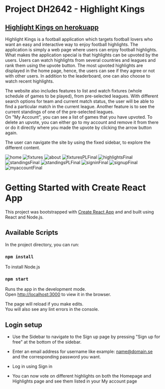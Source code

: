 # Project DH2642 - Highlight Kings
## [Highlight Kings on herokuapp](https://highlightkings.herokuapp.com/)
Highlight Kings is a football application which targets football lovers who want an easy and interactive way to enjoy football highlights. The application is simply a web page where users can enjoy football highlights. What makes the application special is that highlights can be upvoted by the users. Users can watch highlights from several countries and leagues and rank them using the upvote button. The most upvoted highlights are displayed in the home page, hence, the users can see if they agree or not with other users. In addition to the leaderboard, one can also choose to watch recent highlights. 

The website also includes features to list and watch fixtures (whole schedule of games to be played), from pre-selected leagues. With different search options for team and current match status, the user will be able to find a particular match in the current league. Another feature is to see the current standings of one of the pre-selected leagues.   
On "My Account", you can see a list of games that you have upvoted. To delete an upvote, you can either go to my account and remove it from there or do it directly where you made the upvote by clicking the arrow button again.  

The user can navigate the site by using the fixed sidebar, to explore the different content.


![home](https://gits-15.sys.kth.se/vvik/highlightkings/blob/master/src/images/homeFinal.png)
![fixtures](https://gits-15.sys.kth.se/vvik/highlightkings/blob/master/src/images/fixturesFinal.png)
![about](https://gits-15.sys.kth.se/vvik/highlightkings/blob/master/src/images/aboutusFinal.png)
![fixturesPLFinal](https://gits-15.sys.kth.se/vvik/highlightkings/blob/master/src/images/fixturesPLFinal.png)
![highlightsFinal](https://gits-15.sys.kth.se/vvik/highlightkings/blob/master/src/images/highlightsFinal.png)
![standingsFinal](https://gits-15.sys.kth.se/vvik/highlightkings/blob/master/src/images/standingsFinal.png)
![standingsPLFinal](https://gits-15.sys.kth.se/vvik/highlightkings/blob/master/src/images/standingsPLFinal.png)
![signinFinal](https://gits-15.sys.kth.se/vvik/highlightkings/blob/master/src/images/signinFinal.png)
![signupFinal](https://gits-15.sys.kth.se/vvik/highlightkings/blob/master/src/images/signupFinal.png)
![myaccountFinal](https://gits-15.sys.kth.se/vvik/highlightkings/blob/master/src/images/myaccountFinal.png)

# Getting Started with Create React App

This project was bootstrapped with [Create React App](https://github.com/facebook/create-react-app) and and built using React and Node.js.

## Available Scripts

In the project directory, you can run:

### `npm install`

To install Node.js 

### `npm start`

Runs the app in the development mode.\
Open [http://localhost:3000](http://localhost:3000) to view it in the browser.

The page will reload if you make edits.\
You will also see any lint errors in the console.

## Login setup

* Use the Sidebar to navigate to the Sign up page by pressing "Sign up for free" at the bottom of the sidebar.

* Enter an email address for username like example: name@domain.se and the corresponding password you want.

* Log in using Sign in

* You can now vote on different highlights on both the Homepage and Highlights page and see them listed in your My account page
